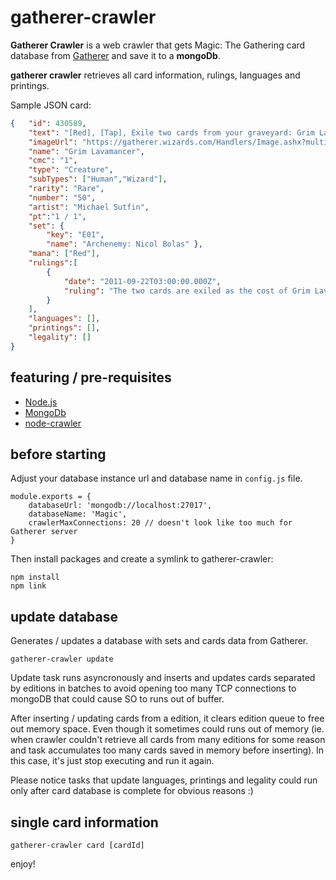 # gatherer-crawler
**Gatherer Crawler** is a web crawler that gets Magic: The Gathering card database from [Gatherer](https://gatherer.wizards.com) and save it to a **mongoDb**.

**gatherer crawler** retrieves all card information, rulings, languages and printings.

Sample JSON card:

```json
{   "id": 430589,
    "text": "[Red], [Tap], Exile two cards from your graveyard: Grim Lavamancer deals 2 damage to any target.",
    "imageUrl": "https://gatherer.wizards.com/Handlers/Image.ashx?multiverseid=430589&type=card",
    "name": "Grim Lavamancer",
    "cmc": "1",
    "type": "Creature",
    "subTypes": ["Human","Wizard"],
    "rarity": "Rare",
    "number": "50",
    "artist": "Michael Sutfin",
    "pt":"1 / 1",
    "set": { 
        "key": "E01",
        "name": "Archenemy: Nicol Bolas" },
    "mana": ["Red"],
    "rulings":[
        { 
            "date": "2011-09-22T03:00:00.000Z",
            "ruling": "The two cards are exiled as the cost of Grim Lavamancer’s ability is paid. Players can’t respond to the paying of costs by trying to move those cards to another zone."
        }
    ],
    "languages": [],
    "printings": [],
    "legality": []
}
```

## featuring / pre-requisites
- [Node.js](https://nodejs.org/en/download/)
- [MongoDb](http://mongodb.com)
- [node-crawler](http://nodecrawler.org/)

## before starting
Adjust your database instance url and database name in `config.js` file.
```
module.exports = {
    databaseUrl: 'mongodb://localhost:27017',
    databaseName: 'Magic',
    crawlerMaxConnections: 20 // doesn't look like too much for Gatherer server
}
```
Then install packages and create a symlink to gatherer-crawler:
```
npm install
npm link
```

## update database
Generates / updates a database with sets and cards data from Gatherer. 
```
gatherer-crawler update
```

Update task runs asyncronously and inserts and updates cards separated by editions in batches to avoid opening too many TCP connections to mongoDB that could cause SO to runs out of buffer.

After inserting / updating cards from a edition, it clears edition queue to free out memory space. Even though it sometimes could runs out of memory (ie. when crawler couldn't retrieve all cards from many editions for some reason and task accumulates too many cards saved in memory before inserting). In this case, it's just stop executing and run it again.

Please notice tasks that update languages, printings and legality could run only after card database is complete for obvious reasons :)


## single card information


```
gatherer-crawler card [cardId]
```

enjoy!
